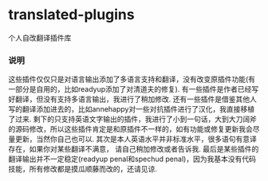 # translated-plugins
 个人自改翻译插件库

 ### 说明
 这些插件仅仅只是对语言输出添加了多语言支持和翻译，没有改变原插件功能(有一部分是自用的，比如readyup添加了对清道夫的修复).
 有一些插件是作者已经写好翻译，但没有支持多语言输出，我进行了稍加修改.
 还有一些插件是借鉴其他人写的翻译添加进去的，比如annehappy对一些对抗插件进行了汉化，我直接移植了过来.
 剩下的只支持英语文字输出的插件，我进行了小到一句话，大到大刀阔斧的源码修改，所以这些插件肯定是和原插件不一样的，如有功能或修复更新我会尽量更新，当然你自己也可以.
 其次是本人英语水平并非标准水平，很多语句有意译存在，如果你对某些翻译不满意， 请自己稍加修改或者告诉我.
 最后是某些插件的翻译输出并不一定稳定(readyup penal和spechud penal)，因为我基本没有代码技能，所有修改都是摸瓜顺藤而改的，还请见谅.
